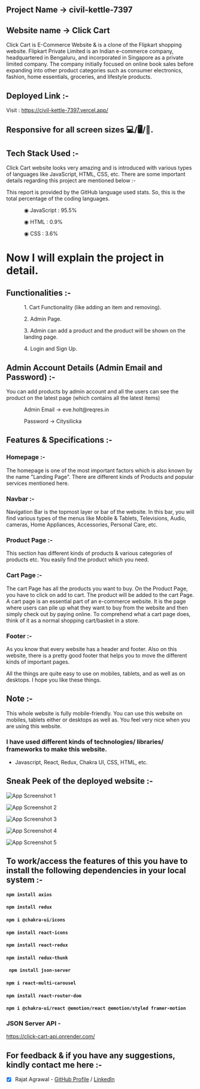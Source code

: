 ## Project Name ->  civil-kettle-7397

## Website name -> Click Cart



Click Cart is E-Commerce Website & is a clone of the Flipkart shopping website. Flipkart Private Limited is an Indian e-commerce company, headquartered in Bengaluru, and incorporated in Singapore as a private limited company. The company initially focused on online book sales before expanding into other product categories such as consumer electronics, fashion, home essentials, groceries, and lifestyle products.



## Deployed Link :-

Visit : https://civil-kettle-7397.vercel.app/

## Responsive for all screen sizes 💻/🖥️/📱.

## Tech Stack Used :-

Click Cart website looks very amazing and is introduced with various types of languages like JavaScript, HTML, CSS, etc. There are some important details regarding this project are mentioned below :-


This report is provided by the GitHub language used stats. So, this is the total percentage of the coding languages. 
<ul dir="auto">

 <ol dir="auto">◉ JavaScript : 95.5%</ol>

 <ol dir="auto">◉ HTML : 0.9%</ol>

 <ol dir="auto">◉ CSS : 3.6%</ol>

 </ul>

 # Now I will explain the project in detail.

 ## Functionalities :-

 <ul dir="auto">

 <ol dir="auto">1. Cart Functionality (like adding an item and removing). </ol>

 <ol dir="auto">2. Admin Page.</ol>

 <ol dir="auto">3. Admin can add a product and the product will be shown on the landing page. </ol>

 <ol dir="auto">4. Login and Sign Up. </ol>

 </ul>

 

 ## Admin Account Details (Admin Email and Password) :-

 

 <p>You can add products by admin account and all the users can see the product on the latest page (which contains all the latest items)</p>

 

  <ul dir="auto">

 <ol dir="auto">Admin Email -> eve.holt@reqres.in </ol>

 <ol dir="auto">Password -> Citysilicka</ol>

 </ul>


## Features & Specifications :-

### Homepage :-



The homepage is one of the most important factors which is also known by the name "Landing Page". There are different kinds of Products and popular services mentioned here. 


### Navbar :-


Navigation Bar is the topmost layer or bar of the website. In this bar, you will find various types of the menus like Mobile & Tablets, Televisions, Audio, cameras, Home Appliances, Accessories, Personal Care, etc.


### Product Page :-


This section has different kinds of products & various categories of products etc. You easily find the product which you need.



### Cart Page :-



The cart Page has all the products you want to buy. On the Product Page, you have to click on add to cart. The product will be added to the cart Page. A cart page is an essential part of an e-commerce website. It is the page where users can pile up what they want to buy from the website and then simply check out by paying online. To comprehend what a cart page does, think of it as a normal shopping cart/basket in a store.



### Footer :-



As you know that every website has a header and footer. Also on this website, there is a pretty good footer that helps you to move the different kinds of important pages.

All the things are quite easy to use on mobiles, tablets, and as well as on desktops. I hope you like these things.



## Note :-



This whole website is fully mobile-friendly. You can use this website on mobiles, tablets either or desktops as well as. You feel very nice when you are using this website.






### I have used different kinds of technologies/ libraries/ frameworks to make this website. 

- Javascript, React, Redux, Chakra UI, CSS, HTML, etc.

## Sneak Peek of the deployed website :-



![App Screenshot 1](https://images2.imgbox.com/42/99/Gb9xX67F_o.png)

![App Screenshot 2](https://images2.imgbox.com/27/60/J10VY0bT_o.png)

![App Screenshot 3](https://images2.imgbox.com/34/fd/xP6wgFVn_o.png)

![App Screenshot 4](https://images2.imgbox.com/60/13/AjICajHg_o.png)


![App Screenshot 5](https://images2.imgbox.com/3e/91/Bg87tgUJ_o.png)

## To work/access the features of this  you have to install the following dependencies in your local system :-

#### `npm install axios`
#### `npm install redux`
#### `npm i @chakra-ui/icons`
#### `npm install react-icons`
#### `npm install react-redux`
#### `npm install redux-thunk`
#### ` npm install json-server`
#### `npm i react-multi-carousel`
#### `npm install react-router-dom`
#### `npm i @chakra-ui/react @emotion/react @emotion/styled framer-motion`






### JSON Server API - 

https://click-cart-api.onrender.com/


## For feedback & if you have any suggestions, kindly contact me here :-

- [x] Rajat Agrawal - [GitHub Profile](https://github.com/agrawalrajat310) / [LinkedIn](https://www.linkedin.com/in/rajatagrawal310/)






